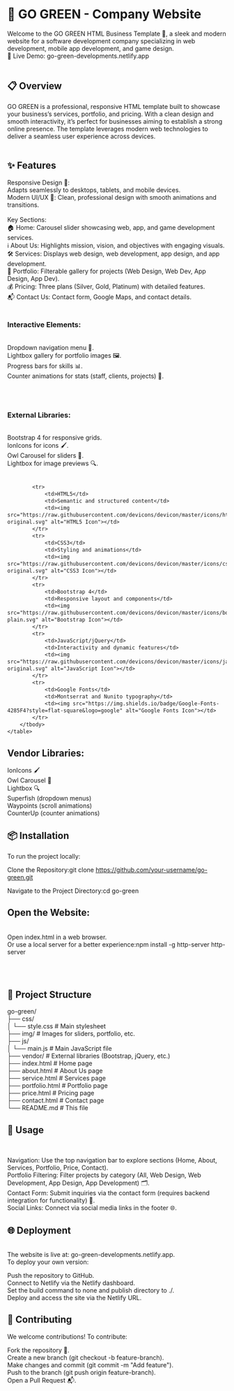 <h1>🌿 GO GREEN - Company Website</h1>
Welcome to the GO GREEN HTML Business Template 🚀, a sleek and modern website for a software development company specializing in web development, mobile app development, and game design.<br>
🔗 Live Demo: go-green-developments.netlify.app
<br>
<br>
<h2><strong>📋 Overview</strong></h2>
GO GREEN is a professional, responsive HTML template built to showcase your business’s services, portfolio, and pricing. With a clean design and smooth interactivity, it’s perfect for businesses aiming to establish a strong online presence. The template leverages modern web technologies to deliver a seamless user experience across devices.

  
  
  
<br>
<br>


<h2><b>✨ Features</b></h2>

Responsive Design 📱:<br> Adapts seamlessly to desktops, tablets, and mobile devices.<br>
Modern UI/UX 🎨: Clean, professional design with smooth animations and transitions.<br><br>
Key Sections:<br>
🏠 Home: Carousel slider showcasing web, app, and game development services.<br>
ℹ️ About Us: Highlights mission, vision, and objectives with engaging visuals.<br>
🛠️ Services: Displays web design, web development, app design, and app development.<br>
📸 Portfolio: Filterable gallery for projects (Web Design, Web Dev, App Design, App Dev).<br>
💰 Pricing: Three plans (Silver, Gold, Platinum) with detailed features.<br>
📬 Contact Us: Contact form, Google Maps, and contact details.<br>
<br>

<h3>Interactive Elements:</h3><br>
Dropdown navigation menu 📜.<br>
Lightbox gallery for portfolio images 🖼️.<br>
Progress bars for skills 📊.<br>
Counter animations for stats (staff, clients, projects) 🔢.<br>

<br><br>
<h3>External Libraries:</h3><br>
Bootstrap 4 for responsive grids.<br>
IonIcons for icons 🖌️.<br>
Owl Carousel for sliders 🎠.<br>
Lightbox for image previews 🔍.<br>
<br>




            <tr>
                <td>HTML5</td>
                <td>Semantic and structured content</td>
                <td><img src="https://raw.githubusercontent.com/devicons/devicon/master/icons/html5/html5-original.svg" alt="HTML5 Icon"></td>
            </tr>
            <tr>
                <td>CSS3</td>
                <td>Styling and animations</td>
                <td><img src="https://raw.githubusercontent.com/devicons/devicon/master/icons/css3/css3-original.svg" alt="CSS3 Icon"></td>
            </tr>
            <tr>
                <td>Bootstrap 4</td>
                <td>Responsive layout and components</td>
                <td><img src="https://raw.githubusercontent.com/devicons/devicon/master/icons/bootstrap/bootstrap-plain.svg" alt="Bootstrap Icon"></td>
            </tr>
            <tr>
                <td>JavaScript/jQuery</td>
                <td>Interactivity and dynamic features</td>
                <td><img src="https://raw.githubusercontent.com/devicons/devicon/master/icons/javascript/javascript-original.svg" alt="JavaScript Icon"></td>
            </tr>
            <tr>
                <td>Google Fonts</td>
                <td>Montserrat and Nunito typography</td>
                <td><img src="https://img.shields.io/badge/Google-Fonts-4285F4?style=flat-square&logo=google" alt="Google Fonts Icon"></td>
            </tr>
        </tbody>
    </table>
</body>
</html>


<h2>Vendor Libraries:<br></h2>

IonIcons 🖌️<br>
Owl Carousel 🎠<br>
Lightbox 🔍<br>
Superfish (dropdown menus)<br>
Waypoints (scroll animations)<br>
CounterUp (counter animations)<br>


<h2>📦 Installation<br></h2>
To run the project locally:<br>

Clone the Repository:git clone https://github.com/your-username/go-green.git<br>


Navigate to the Project Directory:cd go-green
<br>

<h2>Open the Website:</h2><br>
Open index.html in a web browser.<br>
Or use a local server for a better experience:npm install -g http-server
http-server



<br><br>


<h2>📂 Project Structure<br></h2>
go-green/<br>
├── css/<br>
│   └── style.css           # Main stylesheet<br>
├── img/                   # Images for sliders, portfolio, etc.<br>
├── js/<br>
│   └── main.js            # Main JavaScript file<br>
├── vendor/                # External libraries (Bootstrap, jQuery, etc.)<br>
├── index.html             # Home page<br>
├── about.html             # About Us page<br>
├── service.html           # Services page<br>
├── portfolio.html         # Portfolio page<br>
├── price.html             # Pricing page<br>
├── contact.html           # Contact page<br>
└── README.md              # This file<br>


<h2>🚀 Usage</h2><br>

Navigation: Use the top navigation bar to explore sections (Home, About, Services, Portfolio, Price, Contact).<br>
Portfolio Filtering: Filter projects by category (All, Web Design, Web Development, App Design, App Development) 🗂️.<br>
Contact Form: Submit inquiries via the contact form (requires backend integration for functionality) 📧.<br>
Social Links: Connect via social media links in the footer 🌐.<br>


<h2>🌐 Deployment</h2><br>
The website is live at: go-green-developments.netlify.app.<br>
To deploy your own version:

Push the repository to GitHub.<br>
Connect to Netlify via the Netlify dashboard.<br>
Set the build command to none and publish directory to ./.<br>
Deploy and access the site via the Netlify URL.<br>


<h2>🤝 Contributing<br></h2>
We welcome contributions! To contribute:<br>

Fork the repository 🍴.<br>
Create a new branch (git checkout -b feature-branch).<br>
Make changes and commit (git commit -m "Add feature").<br>
Push to the branch (git push origin feature-branch).<br>
Open a Pull Request 📬.<br>




  
  
